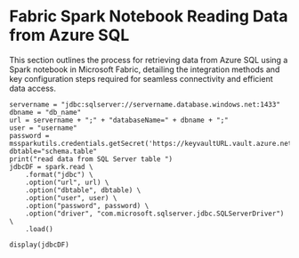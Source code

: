 # Fabric Spark Notebook Reading Data from Azure SQL
<link rel="icon" href="articles/fabric_16_color.svg" type="image/x-icon" >

This section outlines the process for retrieving data from Azure SQL using a Spark notebook in Microsoft Fabric, detailing the integration methods and key configuration steps required for seamless connectivity and efficient data access.

```
servername = "jdbc:sqlserver://servername.database.windows.net:1433"
dbname = "db_name"
url = servername + ";" + "databaseName=" + dbname + ";"
user = "username" 
password = mssparkutils.credentials.getSecret('https://keyvaultURL.vault.azure.net/','secretname')
dbtable="schema.table"
print("read data from SQL Server table ")
jdbcDF = spark.read \
    .format("jdbc") \
    .option("url", url) \
    .option("dbtable", dbtable) \
    .option("user", user) \
    .option("password", password) \
    .option("driver", "com.microsoft.sqlserver.jdbc.SQLServerDriver") \
    .load()

display(jdbcDF)

```


